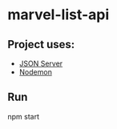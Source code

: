 # marvel-list-api

## Project uses:
  - [JSON Server](https://github.com/typicode/json-server)
  - [Nodemon](https://nodemon.io/)

## Run

npm start
